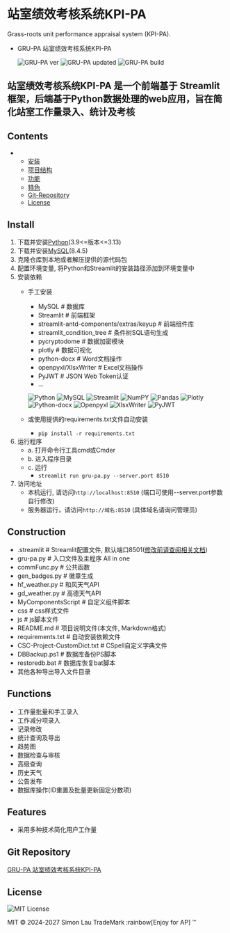 # 站室绩效考核系统KPI-PA

Grass-roots unit performance appraisal system (KPI-PA).

- GRU-PA 站室绩效考核系统KPI-PA

    ![GRU-PA ver](https://img.shields.io/badge/ver-0.3.379-blue.svg)
    ![GRU-PA updated](https://img.shields.io/badge/updated-2025/07/16%2014:12-orange.svg)
    ![GRU-PA build](https://img.shields.io/badge/build-passing-green.svg)

## 站室绩效考核系统KPI-PA 是一个前端基于 Streamlit 框架，后端基于Python数据处理的web应用，旨在简化站室工作量录入、统计及考核

## Contents

-
  - [安装](#install)
  - [项目结构](#construction)
  - [功能](#functions)
  - [特色](#features)
  - [Git-Repository](#git-repository)
  - [License](#license)

## Install

1. 下载并安装[Python](https://www.python.org/)(3.9<=版本<=3.13)
2. 下载并安装[MySQL](https://dev.mysql.com/downloads/mysql/)(8.4.5)
3. 克隆仓库到本地或者解压提供的源代码包
4. 配置环境变量, 将Python和Streamlit的安装路径添加到环境变量中
5. 安装依赖
    - 手工安装
      - MySQL # 数据库
      - Streamlit # 前端框架
      - streamlit-antd-components/extras/keyup # 前端组件库
      - streamlit_condition_tree # 条件树SQL语句生成
      - pycryptodome # 数据加密模块
      - plotly # 数据可视化
      - python-docx # Word文档操作
      - openpyxl/XlsxWriter # Excel文档操作
      - PyJWT # JSON Web Token认证
      - ...

      ![Python](https://img.shields.io/badge/Python-3.12.6-blue.svg)
      ![MySQL](https://img.shields.io/badge/MySQL-8.4.5-blue.svg)
      ![Streamlit](https://img.shields.io/badge/Streamlit-1.46.1-blue.svg)
      ![NumPY](https://img.shields.io/badge/NumPY-1.26.4-blue.svg)
      ![Pandas](https://img.shields.io/badge/Pandas-2.3.0-blue.svg)
      ![Plotly](https://img.shields.io/badge/Plotly-6.2.0-blue.svg)
      ![Python-docx](https://img.shields.io/badge/Python_docx-1.2.0-blue.svg)
      ![Openpyxl](https://img.shields.io/badge/Openpyxl-3.1.5-blue.svg)
      ![XlsxWriter](https://img.shields.io/badge/XlsxWriter-3.2.5-blue.svg)
      ![PyJWT](https://img.shields.io/badge/PyJWT-2.10.1-blue.svg)

    - 或使用提供的requirements.txt文件自动安装
      - `pip install -r requirements.txt`
6. 运行程序
    - a. 打开命令行工具cmd或Cmder
    - b. 进入程序目录
    - c. 运行
      - `streamlit run gru-pa.py --server.port 8510`
7. 访问地址
    - 本机运行, 请访问`http://localhost:8510` (端口可使用--server.port参数自行修改)
    - 服务器运行，请访问`http://域名:8510` (具体域名请询问管理员)

## Construction

- .streamlit # Streamlit配置文件, 默认端口8501([修改前请查阅相关文档](https://docs.streamlit.io/develop/api-reference/configuration/config.toml))
- gru-pa.py # 入口文件及主程序 All in one
- commFunc.py # 公共函数
- gen_badges.py # 徽章生成
- hf_weather.py # 和风天气API
- gd_weather.py # 高德天气API
- MyComponentsScript # 自定义组件脚本
- css # css样式文件
- js # js脚本文件
- README.md # 项目说明文件(本文件, Markdown格式)
- requirements.txt # 自动安装依赖文件
- CSC-Project-CustomDict.txt # CSpell自定义字典文件
- DBBackup.ps1 # 数据库备份PS脚本
- restoredb.bat # 数据库恢复bat脚本
- 其他各种导出导入文件目录

## Functions

- 工作量批量和手工录入
- 工作减分项录入
- 记录修改
- 统计查询及导出
- 趋势图
- 数据检查与审核
- 高级查询
- 历史天气
- 公告发布
- 数据库操作(ID重置及批量更新固定分数项)

## Features

- 采用多种技术简化用户工作量

## Git Repository

[GRU-PA 站室绩效考核系统KPI-PA](https://github.com/simonpek88/GRU-PA.git)

## License

![MIT License](https://img.shields.io/badge/license-MIT-blue.svg)

MIT © 2024-2027 Simon Lau TradeMark :rainbow[Enjoy for AP] ™
